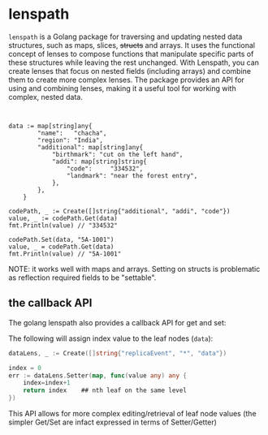 # lenspath

`lenspath` is a Golang package for traversing and updating nested data structures, such as maps, slices, ~~structs~~ and arrays. It uses the functional concept of lenses to compose functions that manipulate specific parts of these structures while leaving the rest unchanged. With Lenspath, you can create lenses that focus on nested fields (including arrays) and combine them to create more complex lenses. The package provides an API for using and combining lenses, making it a useful tool for working with complex, nested data.


```golang


data := map[string]any{
		"name":   "chacha",
		"region": "India",
		"additional": map[string]any{
			"birthmark": "cut on the left hand",
			"addi": map[string]string{
				"code":     "334532",
				"landmark": "near the forest entry",
			},
		},
	}

codePath, _ := Create([]string{"additional", "addi", "code"})
value, _ := codePath.Get(data)
fmt.Println(value) // "334532"

codePath.Set(data, "5A-1001")
value, _ = codePath.Get(data)
fmt.Println(value) // "5A-1001"
```


NOTE: it works well with maps and arrays. Setting on structs is problematic as reflection required fields to be "settable".  


## the callback API
The golang lenspath also provides a callback API for get and set:

The following will assign index value to the leaf nodes (`data`):
```go
dataLens, _ := Create([]string{"replicaEvent", "*", "data"})

index = 0
err := dataLens.Setter(map, func(value any) any {
    index=index+1
    return index    ## nth leaf on the same level
})
```

This API allows for more complex editing/retrieval of leaf node values (the simpler Get/Set are infact expressed in terms of Setter/Getter)
